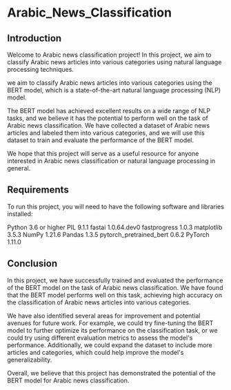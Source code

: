 # Arabic_News_Classification

## Introduction

Welcome to  Arabic news classification project! In this project, we aim to classify Arabic news articles into various categories using natural language processing techniques.

we aim to classify Arabic news articles into various categories using the BERT model, which is a state-of-the-art natural language processing (NLP) model.

The BERT model has achieved excellent results on a wide range of NLP tasks, and we believe it has the potential to perform well on the task of Arabic news classification. We have collected a dataset of Arabic news articles and labeled them into various categories, and we will use this dataset to train and evaluate the performance of the BERT model.

We hope that this project will serve as a useful resource for anyone interested in Arabic news classification or natural language processing in general.

## Requirements

To run this project, you will need to have the following software and libraries installed:

Python 3.6 or higher
PIL 9.1.1
fastai 1.0.64.dev0
fastprogress 1.0.3
matplotlib 3.5.3
NumPy 1.21.6
Pandas 1.3.5
pytorch_pretrained_bert 0.6.2
PyTorch 1.11.0

## Conclusion

In this project, we have successfully trained and evaluated the performance of the BERT model on the task of Arabic news classification. We have found that the BERT model performs well on this task, achieving high accuracy on the classification of Arabic news articles into various categories.

We have also identified several areas for improvement and potential avenues for future work. For example, we could try fine-tuning the BERT model to further optimize its performance on the classification task, or we could try using different evaluation metrics to assess the model's performance. Additionally, we could expand the dataset to include more articles and categories, which could help improve the model's generalizability.

Overall, we believe that this project has demonstrated the potential of the BERT model for Arabic news classification.
